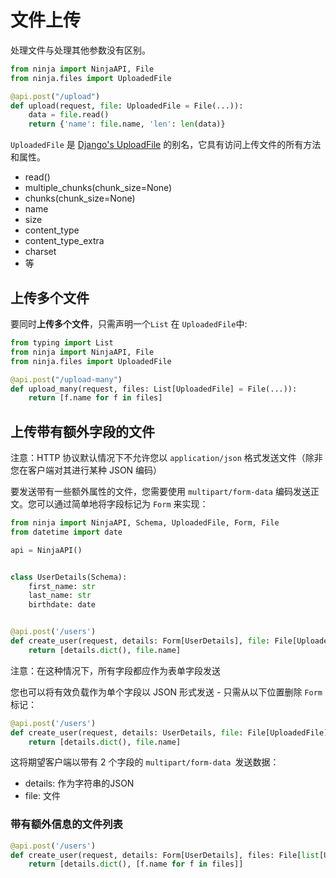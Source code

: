 # 文件上传

处理文件与处理其他参数没有区别。

```python hl_lines="1 2 5"
from ninja import NinjaAPI, File
from ninja.files import UploadedFile

@api.post("/upload")
def upload(request, file: UploadedFile = File(...)):
    data = file.read()
    return {'name': file.name, 'len': len(data)}
```


`UploadedFile` 是 [Django's UploadFile](https://docs.djangoproject.com/en/stable/ref/files/uploads/#django.core.files.uploadedfile.UploadedFile) 的别名，它具有访问上传文件的所有方法和属性。

 - read()
 - multiple_chunks(chunk_size=None)
 - chunks(chunk_size=None)
 - name
 - size
 - content_type
 - content_type_extra
 - charset
 - 等

## 上传多个文件

要同时**上传多个文件**，只需声明一个`List` 在 `UploadedFile`中:


```python hl_lines="1 6"
from typing import List
from ninja import NinjaAPI, File
from ninja.files import UploadedFile

@api.post("/upload-many")
def upload_many(request, files: List[UploadedFile] = File(...)):
    return [f.name for f in files]
```

## 上传带有额外字段的文件
注意：HTTP 协议默认情况下不允许您以 `application/json` 格式发送文件（除非您在客户端对其进行某种 JSON 编码）

要发送带有一些额外属性的文件，您需要使用 `multipart/form-data` 编码发送正文。您可以通过简单地将字段标记为 `Form` 来实现：

```python hl_lines="14"
from ninja import NinjaAPI, Schema, UploadedFile, Form, File
from datetime import date

api = NinjaAPI()


class UserDetails(Schema):
    first_name: str
    last_name: str
    birthdate: date


@api.post('/users')
def create_user(request, details: Form[UserDetails], file: File[UploadedFile]):
    return [details.dict(), file.name]

```

注意：在这种情况下，所有字段都应作为表单字段发送

您也可以将有效负载作为单个字段以 JSON 形式发送 - 只需从以下位置删除 `Form` 标记：


```python
@api.post('/users')
def create_user(request, details: UserDetails, file: File[UploadedFile]):
    return [details.dict(), file.name]

```

这将期望客户端以带有 2 个字段的 `multipart/form-data `发送数据：
  
  - details: 作为字符串的JSON
  - file: 文件


### 带有额外信息的文件列表

```python
@api.post('/users')
def create_user(request, details: Form[UserDetails], files: File[list[UploadedFile]]):
    return [details.dict(), [f.name for f in files]]
```
